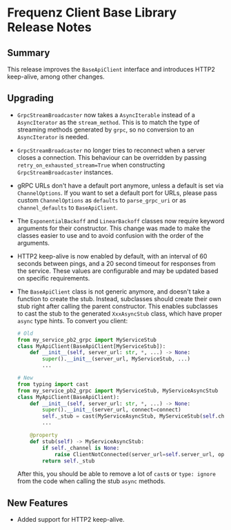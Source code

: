 # Frequenz Client Base Library Release Notes

## Summary

This release improves the `BaseApiClient` interface and introduces HTTP2 keep-alive, among other changes.

## Upgrading

- `GrpcStreamBroadcaster` now takes a `AsyncIterable` instead of a `AsyncIterator` as the `stream_method`. This is to match the type of streaming methods generated by `grpc`, so no conversion to an `AsyncIterator` is needed.

- `GrpcStreamBroadcaster` no longer tries to reconnect when a server closes a connection.  This behaviour can be overridden by passing `retry_on_exhausted_stream=True` when constructing `GrpcStreamBroadcaster` instances.

- gRPC URLs don't have a default port anymore, unless a default is set via `ChannelOptions`. If you want to set a default port for URLs, please pass custom `ChannelOptions` as `defaults` to `parse_grpc_uri` or as `channel_defaults` to `BaseApiClient`.

* The `ExponentialBackoff` and `LinearBackoff` classes now require keyword arguments for their constructor. This change was made to make the classes easier to use and to avoid confusion with the order of the arguments.

- HTTP2 keep-alive is now enabled by default, with an interval of 60 seconds between pings, and a 20 second timeout for responses from the service.  These values are configurable and may be updated based on specific requirements.

* The `BaseApiClient` class is not generic anymore, and doesn't take a function to create the stub. Instead, subclasses should create their own stub right after calling the parent constructor. This enables subclasses to cast the stub to the generated `XxxAsyncStub` class, which have proper `async` type hints. To convert you client:

    ```python
    # Old
    from my_service_pb2_grpc import MyServiceStub
    class MyApiClient(BaseApiClient[MyServiceStub]):
        def __init__(self, server_url: str, *, ...) -> None:
            super().__init__(server_url, MyServiceStub, ...)
            ...

    # New
    from typing import cast
    from my_service_pb2_grpc import MyServiceStub, MyServiceAsyncStub
    class MyApiClient(BaseApiClient):
        def __init__(self, server_url: str, *, ...) -> None:
            super().__init__(server_url, connect=connect)
            self._stub = cast(MyServiceAsyncStub, MyServiceStub(self.channel))
            ...

        @property
        def stub(self) -> MyServiceAsyncStub:
            if self._channel is None:
                raise ClientNotConnected(server_url=self.server_url, operation="stub")
            return self._stub
    ```

    After this, you should be able to remove a lot of `cast`s or `type: ignore` from the code when calling the stub `async` methods.

## New Features

- Added support for HTTP2 keep-alive.
